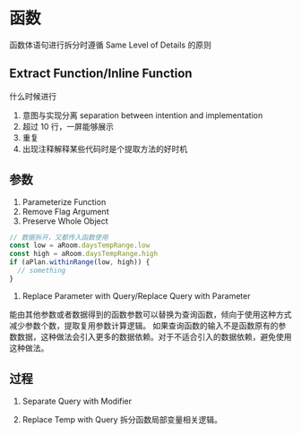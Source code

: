 # 函数

函数体语句进行拆分时遵循 Same Level of Details 的原则

## Extract Function/Inline Function

什么时候进行

1. 意图与实现分离 separation between intention and implementation
1. 超过 10 行，一屏能够展示
1. 重复
1. 出现注释解释某些代码时是个提取方法的好时机

## 参数

1. Parameterize Function
1. Remove Flag Argument
1. Preserve Whole Object

```js
// 数据拆开，又都传入函数使用
const low = aRoom.daysTempRange.low
const high = aRoom.daysTempRange.high
if (aPlan.withinRange(low, high)) {
  // something
}
```

1. Replace Parameter with Query/Replace Query with Parameter

能由其他参数或者数据得到的函数参数可以替换为查询函数，倾向于使用这种方式减少参数个数，提取复用参数计算逻辑。
如果查询函数的输入不是函数原有的参数数据，这种做法会引入更多的数据依赖。对于不适合引入的数据依赖，避免使用这种做法。

## 过程

1. Separate Query with Modifier

1. Replace Temp with Query 拆分函数局部变量相关逻辑。
